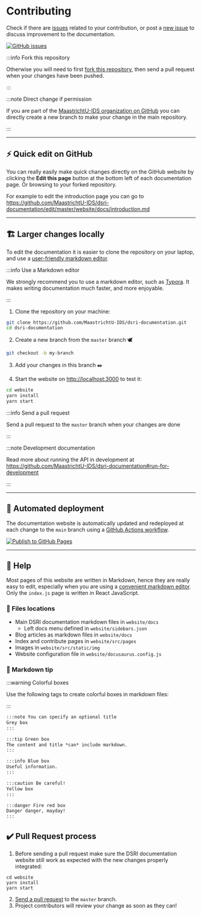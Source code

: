 # Contributing


Check if there are [issues](https://github.com/MaastrichtU-IDS/dsri-documentation/issues) related to your contribution, or post a [new issue](https://github.com/MaastrichtU-IDS/dsri-documentation/issues/new) to discuss improvement to the documentation. 

<a href="https://github.com/MaastrichtU-IDS/dsri-documentation/issues" target="_blank" rel="noopener noreferrer" aria-label="GitHub issues">
    <img alt="GitHub issues" src="https://img.shields.io/github/issues/MaastrichtU-IDS/dsri-documentation?label=dsri-documentation"/></a>

:::info Fork this repository

Otherwise you will need to first [fork this repository](https://github.com/MaastrichtU-IDS/dsri-documentation/fork), then send a pull request when your changes have been pushed.

:::

:::note Direct change if permission

If you are part of the [MaastrichtU-IDS organization on GitHub](https://github.com/MaastrichtU-IDS) you can directly create a new branch to make your change in the main repository. 

:::

---

## ⚡ Quick edit on GitHub

You can really easily make quick changes directly on the GitHub website by clicking the **Edit this page** button at the bottom left of each documentation page. Or browsing to your forked repository.

For example to edit the introduction page you can go to https://github.com/MaastrichtU-IDS/dsri-documentation/edit/master/website/docs/introduction.md

---

## 🏗️ Larger changes locally

To edit the documentation it is easier to clone the repository on your laptop, and use a [user-friendly markdown editor](https://typora.io).

:::info Use a Markdown editor

We strongly recommend you to use a markdown editor, such as [Typora](https://typora.io). It makes writing documentation much faster, and more enjoyable.

:::

1. Clone the repository on your machine:

```bash
git clone https://github.com/MaastrichtU-IDS/dsri-documentation.git
cd dsri-documentation
```

2. Create a new branch from the `master` branch 🕊️

```bash
git checkout -b my-branch
```

3. Add your changes in this branch ✒️

4. Start the website on [http://localhost:3000](http://localhost:3000) to test it:

```bash
cd website
yarn install
yarn start
```


:::info Send a pull request

Send a pull request to the `master` branch when your changes are done

:::

:::note Development documentation

Read more about running the API in development at https://github.com/MaastrichtU-IDS/dsri-documentation#run-for-development

:::

---

## 🔄 Automated deployment

The documentation website is automatically updated and redeployed at each change to the `main` branch using a [GitHub Actions workflow](https://github.com/MaastrichtU-IDS/dsri-documentation/actions).

[![Publish to GitHub Pages](https://github.com/MaastrichtU-IDS/dsri-documentation/workflows/Publish%20to%20GitHub%20Pages/badge.svg)](https://github.com/MaastrichtU-IDS/dsri-documentation/actions?query=workflow%3A%22Publish+to+GitHub+Pages%22)

---

## 📝 Help

Most pages of this website are written in Markdown, hence they are really easy to edit, especially when you are using a [convenient markdown editor](https://typora.io/). Only the `index.js` page is written in React JavaScript.

### 🔎 Files locations

* Main DSRI documentation markdown files in `website/docs`
  * Left docs menu defined in `website/sidebars.json` 
* Blog articles as markdown files in `website/docs`
* Index and contribute pages in `website/src/pages`
* Images in `website/src/static/img`
* Website configuration file in `website/docusaurus.config.js` 

### 🦄 Markdown tip

:::warning Colorful boxes

Use the following tags to create colorful boxes in markdown files:

:::

```markdown
:::note You can specify an optional title
Grey box
:::

:::tip Green box
The content and title *can* include markdown.
:::

:::info Blue box
Useful information.
:::

:::caution Be careful!
Yellow box
:::

:::danger Fire red box
Danger danger, mayday!
:::
```


## ✔️ Pull Request process

1. Before sending a pull request make sure the DSRI documentation website still work as expected with the new changes properly integrated:
```
cd website
yarn install
yarn start
```
2. [Send a pull request](https://github.com/MaastrichtU-IDS/dsri-documentation/compare) to the `master` branch.
3. Project contributors will review your change as soon as they can!

